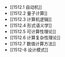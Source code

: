 
- [[1512.1 自动机]]
- [[1512.2 量子计算]]
- [[1512.3 计算机逻辑]]
- [[1512.4 形式语义学]]
- [[1512.5 可计算性理论]]
- [[1512.6 计算复杂性理论]]
- [[1512.7 数值计算方法]]
- [[1512-8 设计模式]]
